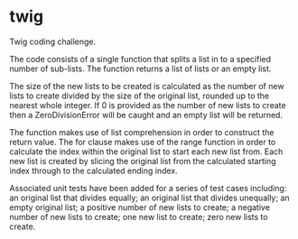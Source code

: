 # twig
Twig coding challenge.

The code consists of a single function that splits a list in to a specified number of sub-lists. The function returns a list of lists or an empty list.

The size of the new lists to be created is calculated as the number of new lists to create divided by the size of the original list, rounded up to the nearest whole integer. If 0 is provided as the number of new lists to create then a ZeroDivisionError will be caught and an empty list will be returned.

The function makes use of list comprehension in order to construct the return value. The for clause makes use of the range function in order to calculate the index within the original list to start each new list from. Each new list is created by slicing the original list from the calculated starting index through to the calculated ending index.

Associated unit tests have been added for a series of test cases including: an original list that divides equally; an original list that divides unequally; an empty original list; a positive number of new lists to create; a negative number of new lists to create; one new list to create; zero new lists to create.
